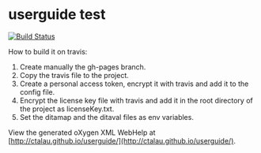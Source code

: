 # userguide test

[![Build Status](https://travis-ci.org/ctalau/userguide.svg?branch=master)](https://travis-ci.org/ctalau/userguide)

How to build it on travis:

1. Create manually the gh-pages branch.
1. Copy the travis file to the project. 
1. Create a personal access token, encrypt it with travis and add it to the config file.
1. Encrypt the license key file with travis and add it in the root directory of the project as licenseKey.txt.
1. Set the ditamap and the ditaval files as env variables.

View the generated oXygen XML WebHelp at [http://ctalau.github.io/userguide/](http://ctalau.github.io/userguide/).
